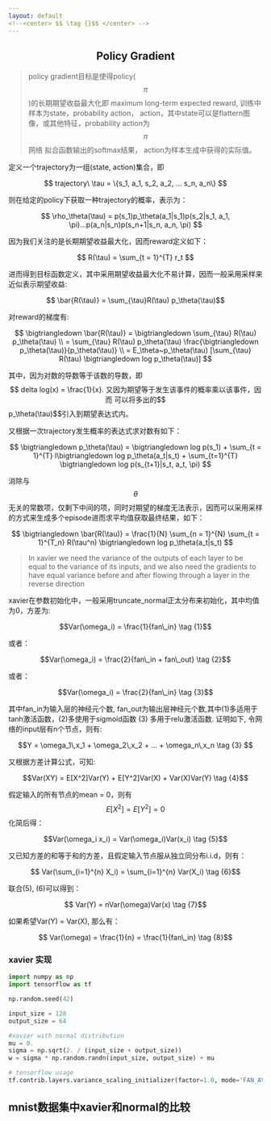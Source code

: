 ```yaml
---
layout: default
<!--<center> $$ \tag {}$$ </center> -->
---
```


## <center> Policy Gradient </center>

> policy gradient目标是使得policy($$\pi$$)的长期期望收益最大化即 maximum long-term expected reward,
> 训练中样本为state，probability action， action，其中state可以是flattern图像，或其他特征，probability action为$$\pi$$网络
> 拟合函数输出的softmax结果， action为样本生成中获得的实际值。

定义一个trajectory为一组(state, action)集合，即
<center>  $$ trajectory\  \tau = \{s_1, a_1, s_2, a_2, ... s_n, a_n\} $$</center>

则在给定的policy下获取一种trajectory的概率，表示为：
<center> $$ \rho_\theta(\tau) = p(s_1)p_\theta(a_1|s_1)p(s_2|s_1, a_1, \pi)...p(a_n|s_n)p(s_n+1|s_n, a_n, \pi) $$ </center>

因为我们关注的是长期期望收益最大化，因而reward定义如下：
<center> $$ R(\tau) = \sum_{t = 1}^{T} r_t $$ </center>

进而得到目标函数定义，其中采用期望收益最大化不易计算，因而一般采用采样来近似表示期望收益:
<center> $$ \bar{R(\tau)} = \sum_{\tau}R(\tau)  p_\theta(\tau)$$ </center>

对reward的梯度有:

  $$ \bigtriangledown \bar{R(\tau)} = \bigtriangledown \sum_{\tau} R(\tau) p_\theta(\tau) \\
		= \sum_{\tau} R(\tau) p_\theta(\tau) \frac{\bigtriangledown p_\theta(\tau)}{p_\theta(\tau)} \\
		= E_\theta~p_\theta(\tau) [\sum_{\tau} R(\tau) \bigtriangledown log p_\theta(\tau)]
	$$

其中，因为对数的导数等于该数的导数，即$$ delta log(x) = \frac{1}{x}. 又因为期望等于发生该事件的概率乘以该事件，因而
可以将多出的$$p_\theta(\tau)$$引入到期望表达式内。

又根据一次trajectory发生概率的表达式求对数有如下：

<center> $$ \bigtriangledown p_\theta(\tau) = \bigtriangledown log p(s_1) + \sum_{t = 1}^{T} l\bigtriangledown log p_\theta(a_t|s_t) + \sum_{t=1}^{T} \bigtriangledown  log p(s_{t+1}|s_t, a_t, \pi) $$ </center>

消除与$$\theta$$无关的常数项，仅剩下中间的项，同时对期望的梯度无法表示，因而可以采用采样的方式来生成多个episode进而求平均值获取最终结果，如下：

<center> $$ \bigtriangledown \bar{R(\tau)} =  \frac{1}{N} \sum_{n = 1}^{N} \sum_{t = 1}^{T_n} R(\tau^n) \bigtriangledown log p_\theta(a_t|s_t) $$ </center>


> In xavier we need the variance of the
> outputs of each layer to be equal to the variance of its inputs, and we also need the
> gradients to have equal variance before and after flowing through a layer in the
> reverse direction

xavier在参数初始化中，一般采用truncate_normal正太分布来初始化，其中均值为0，方差为:

<center> $$Var(\omega_i) = \frac{1}{fan\_in} \tag {1}$$  </center>

或者：

<center> $$Var(\omega_i) = \frac{2}{fan\_in + fan\_out} \tag {2}$$  </center>

或者：

<center> $$Var(\omega_i) = \frac{2}{fan\_in} \tag {3}$$ </center>

其中fan_in为输入层的神经元个数, fan_out为输出层神经元个数,其中(1)多适用于tanh激活函数，(2)多使用于sigmoid函数 (3)
多用于relu激活函数. 
证明如下, 令网络的input层有n个节点，则有:

<center>  $$Y = \omega_1\,x_1 + \omega_2\,x_2 + ... + \omega_n\,x_n \tag {3} $$</center>

又根据方差计算公式，可知:

<center> $$Var(XY) = E[X^2]Var(Y) + E[Y^2]Var(X) + Var(X)Var(Y)  \tag {4}$$ </center>

假定输入的所有节点的mean = 0，则有$$E[X^2] = E[Y^2] = 0$$化简后得：

<center> $$Var(\omega_i x_i) = Var(\omega_i)Var(x_i) \tag {5}$$ </center>

又已知方差的和等于和的方差，且假定输入节点服从独立同分布i.i.d，则有：

<center> $$ Var(\sum_{i=1}^{n} X_i) = \sum_{i=1}^{n} Var(X_i) \tag {6}$$ </center>

联合(5), (6)可以得到：

<center> $$ Var(Y) = nVar(\omega)Var(x) \tag {7}$$ </center>

如果希望Var(Y) = Var(X), 那么有：

<center> $$ Var(\omega) = \frac{1}{n} = \frac{1}{fan\_in} \tag {8}$$ </center>


### xavier 实现

```python
import numpy as np
import tensorflow as tf

np.random.seed(42)

input_size = 128
output_size = 64

#xavier with normal distribution
mu = 0.
sigma = np.sqrt(2. / (input_size + output_size)) 
w = sigma * np.random.randn(input_size, output_size) + mu

# tensorflow usage
tf.contrib.layers.variance_scaling_initializer(factor=1.0, mode='FAN_AVG', uniform=False, seed=None, dtype=tf.float32)
```

## mnist数据集中xavier和normal的比较
